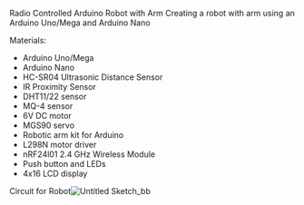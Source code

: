 Radio Controlled Arduino Robot with Arm
Creating a robot with arm using an Arduino Uno/Mega and Arduino Nano

Materials:
 - Arduino Uno/Mega
 - Arduino Nano
 - HC-SR04 Ultrasonic Distance Sensor
 - IR Proximity Sensor
 - DHT11/22 sensor
 - MQ-4 sensor
 - 6V DC motor
 - MGS90 servo
 - Robotic arm kit for Arduino
 - L298N motor driver
 - nRF24l01 2.4 GHz Wireless Module
 - Push button and LEDs
 - 4x16 LCD display

Circuit for Robot![Untitled Sketch_bb](https://user-images.githubusercontent.com/84683140/124900494-c7f49100-dfe9-11eb-9830-22d8c56aef7c.jpg)
